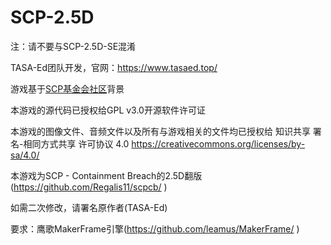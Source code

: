 # SCP-2.5D
注：请不要与SCP-2.5D-SE混淆

TASA-Ed团队开发，官网：https://www.tasaed.top/

游戏基于[SCP基金会社区](http://scp-wiki-cn.wikidot.com/)背景

本游戏的源代码已授权给GPL v3.0开源软件许可证

本游戏的图像文件、音频文件以及所有与游戏相关的文件均已授权给 知识共享 署名-相同方式共享 许可协议 4.0
https://creativecommons.org/licenses/by-sa/4.0/

本游戏为SCP - Containment Breach的2.5D翻版(https://github.com/Regalis11/scpcb/ )

如需二次修改，请署名原作者(TASA-Ed)

要求：鹰歌MakerFrame引擎(https://github.com/leamus/MakerFrame/ )
